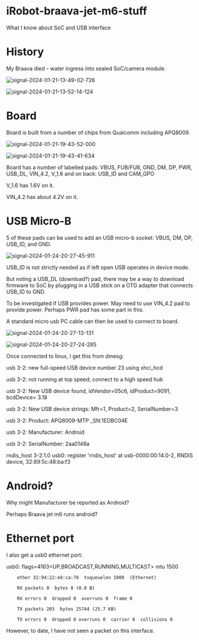 # iRobot-braava-jet-m6-stuff
What I know about SoC and USB interface

# History
My Braava died - water ingress into sealed SoC/camera module.

![signal-2024-01-21-13-49-02-726](https://github.com/philcolbourn/iRobot-braava-jet-m6-stuff/assets/3045809/9a31cabf-b56e-4d19-9dd9-6d71920ec42b)

![signal-2024-01-21-13-52-14-124](https://github.com/philcolbourn/iRobot-braava-jet-m6-stuff/assets/3045809/a948ef03-ed33-4800-8689-a18e1771260b)


# Board
Board is built from a number of chips from Qualcomm including APQ8009.

![signal-2024-01-21-19-43-52-000](https://github.com/philcolbourn/iRobot-braava-jet-m6-stuff/assets/3045809/c9358091-f259-4433-827c-06f80d5e0a15)

![signal-2024-01-21-19-43-41-634](https://github.com/philcolbourn/iRobot-braava-jet-m6-stuff/assets/3045809/32837b88-8b1a-4589-933b-24c2fac77792)


Board has a number of labelled pads: VBUS, FUB/FU8, GND, DM, DP, PWR, USB_DL, VIN_4.2, V_1.6 and on back: USB_ID and CAM_GPO

V_1.6 has 1.6V on it.

VIN_4.2 has about 4.2V on it.

# USB Micro-B
5 of these pads can be used to add an USB micro-b socket: VBUS, DM, DP, USB_ID, and GND.

![signal-2024-01-24-20-27-45-911](https://github.com/philcolbourn/iRobot-braava-jet-m6-stuff/assets/3045809/5ccda293-376b-4b41-8aa2-4d9d6804301f)


USB_ID is not strictly needed as if left open USB operates in device mode.

But noting a USB_DL (download?) pad, there may be a way to download firmware to SoC by plugging in a USB stick on a OTG adapter that connects USB_ID to GND.

To be investigated if USB provides power. May need to use VIN_4.2 pad to provide power. Perhaps PWR pad has some part in this.

A standard micro usb PC cable can then be used to connect to board.

![signal-2024-01-24-20-27-13-131](https://github.com/philcolbourn/iRobot-braava-jet-m6-stuff/assets/3045809/7c8c1f7f-3e8e-40fa-a3e5-71ba857f979b)


![signal-2024-01-24-20-27-24-285](https://github.com/philcolbourn/iRobot-braava-jet-m6-stuff/assets/3045809/975a0d57-b531-4b78-976a-937314e418ff)


Once connected to linux, I get this from dmesg:

usb 3-2: new full-speed USB device number 23 using xhci_hcd

usb 3-2: not running at top speed; connect to a high speed hub

usb 3-2: New USB device found, idVendor=05c6, idProduct=9091, bcdDevice= 3.18

usb 3-2: New USB device strings: Mfr=1, Product=2, SerialNumber=3

usb 3-2: Product: APQ8009-MTP _SN:1EDBC04E

usb 3-2: Manufacturer: Android

usb 3-2: SerialNumber: 2aa0148a

rndis_host 3-2:1.0 usb0: register 'rndis_host' at usb-0000:00:14.0-2, RNDIS device, 32:89:5c:48:ba:f3

# Android?
Why might Manufacturer be reported as Android?

Perhaps Braava jet m6 runs android?

# Ethernet port
I also get a usb0 ethernet port:

usb0: flags=4163<UP,BROADCAST,RUNNING,MULTICAST>  mtu 1500

        ether 32:94:22:e8:ca:70  txqueuelen 1000  (Ethernet)

        RX packets 0  bytes 0 (0.0 B)
        
        RX errors 0  dropped 0  overruns 0  frame 0
        
        TX packets 203  bytes 25744 (25.7 KB)
        
        TX errors 0  dropped 0 overruns 0  carrier 0  collisions 0

However, to date, I have not seen a packet on this interface.


